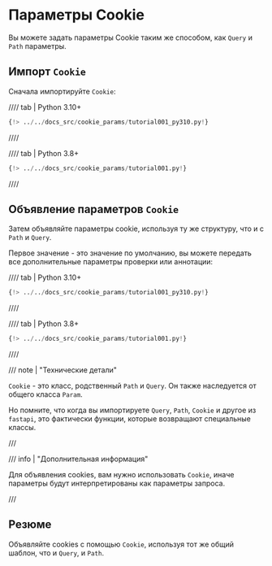 # Параметры Cookie

Вы можете задать параметры Cookie таким же способом, как `Query` и `Path` параметры.

## Импорт `Cookie`

Сначала импортируйте `Cookie`:

//// tab | Python 3.10+

```Python hl_lines="1"
{!> ../../docs_src/cookie_params/tutorial001_py310.py!}
```

////

//// tab | Python 3.8+

```Python hl_lines="3"
{!> ../../docs_src/cookie_params/tutorial001.py!}
```

////

## Объявление параметров `Cookie`

Затем объявляйте параметры cookie, используя ту же структуру, что и с `Path` и `Query`.

Первое значение - это значение по умолчанию, вы можете передать все дополнительные параметры проверки или аннотации:

//// tab | Python 3.10+

```Python hl_lines="7"
{!> ../../docs_src/cookie_params/tutorial001_py310.py!}
```

////

//// tab | Python 3.8+

```Python hl_lines="9"
{!> ../../docs_src/cookie_params/tutorial001.py!}
```

////

/// note | "Технические детали"

`Cookie` - это класс, родственный `Path` и `Query`. Он также наследуется от общего класса `Param`.

Но помните, что когда вы импортируете `Query`, `Path`, `Cookie` и другое из `fastapi`, это фактически функции, которые возвращают специальные классы.

///

/// info | "Дополнительная информация"

Для объявления cookies, вам нужно использовать `Cookie`, иначе параметры будут интерпретированы как параметры запроса.

///

## Резюме

Объявляйте cookies с помощью `Cookie`, используя тот же общий шаблон, что и `Query`, и `Path`.
